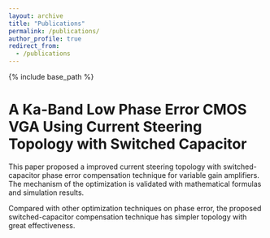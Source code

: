 ```yaml
---
layout: archive
title: "Publications"
permalink: /publications/
author_profile: true
redirect_from:
  - /publications
---
```


{% include base_path %}

 
A Ka-Band Low Phase Error CMOS VGA Using Current Steering Topology with Switched Capacitor
=====
  This paper proposed a improved current steering topology with switched-capacitor phase error compensation technique for variable gain amplifiers. The mechanism of the optimization is validated with  mathematical formulas and simulation results. 
  
  Compared with other optimization techniques on phase error, the proposed switched-capacitor compensation technique has simpler topology with great effectiveness.
